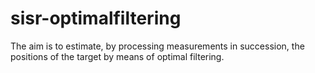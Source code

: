 # sisr-optimalfiltering
The aim is to estimate, by processing measurements in succession, the positions of the target by means of optimal filtering.
